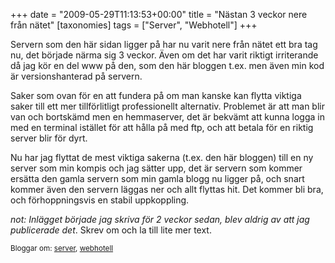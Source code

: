 +++
date = "2009-05-29T11:13:53+00:00"
title = "Nästan 3 veckor nere från nätet"
[taxonomies]
tags = ["Server", "Webhotell"]
+++

Servern som den här sidan ligger på har nu varit nere från nätet ett bra tag nu, det började närma sig 3 veckor. Även om det har varit riktigt irriterande då jag kör en del www på den, som den här bloggen t.ex. men även min kod är versionshanterad på servern.

Saker som ovan för en att fundera på om man kanske kan flytta viktiga saker till ett mer tillförlitligt professionellt alternativ. Problemet är att man blir van och bortskämd men en hemmaserver, det är bekvämt att kunna logga in med en terminal istället för att hålla på med ftp, och att betala för en riktig server blir för dyrt.

Nu har jag flyttat de mest viktiga sakerna (t.ex. den här bloggen) till en ny server som min kompis och jag sätter upp, det är servern som kommer ersätta den gamla servern som min gamla blogg nu ligger på, och snart kommer även den servern läggas ner och allt flyttas hit. Det kommer bli bra, och förhoppningsvis en stabil uppkoppling.

*not: Inlägget började jag skriva för 2 veckor sedan, blev aldrig av att jag publicerade det*. Skrev om och la till lite mer text.

<small> <p class='technorati-tags'>
  Bloggar om: <a class='technorati-link' href='http://bloggar.se/om/server' rel='tag' target='_self'>server</a>, <a class='technorati-link' href='http://bloggar.se/om/webhotell' rel='tag' target='_self'>webhotell</a>
</p></small>
